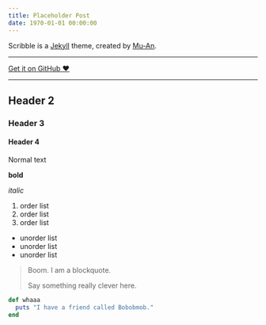 ```yaml
---
title: Placeholder Post
date: 1970-01-01 00:00:00
---
```


Scribble is a [Jekyll](http://jekyllrb.com/) theme, created by [Mu-An](http://muan.co/).

---

<a href="https://github.com/muan/scribble" class="pa3 tc ba br2 db">Get it on GitHub &hearts;</a>

---

## Header 2

### Header 3

#### Header 4

Normal text

**bold**

_italic_

1. order list
2. order list
3. order list

- unorder list
- unorder list
- unorder list

> Boom. I am a blockquote.
>
> Say something really clever here.

```ruby
def whaaa
  puts "I have a friend called Bobobmob."
end
```

